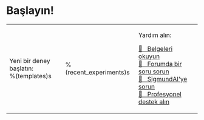 # Başlayın!

<table><tr><td>

Yeni bir deney başlatın:<br />
%(templates)s

</td><td>

%(recent_experiments)s

</td><td>

Yardım alın:<br />

<a href="http://osdoc.cogsci.nl" class="button">&#x1F440;&nbsp;&nbsp; Belgeleri okuyun</a><br />
<a href="http://forum.cogsci.nl" class="button">&#x1F4AC;&nbsp;&nbsp; Forumda bir soru sorun</a><br />
<a href="http://sigmundai.eu" class="button">&#129302;&nbsp;&nbsp; SigmundAI'ye sorun</a><br />
<a href="http://professional.cogsci.nl" class="button">&#x1F9D0;&nbsp;&nbsp; Profesyonel destek alın</a>

</td></tr></table>
